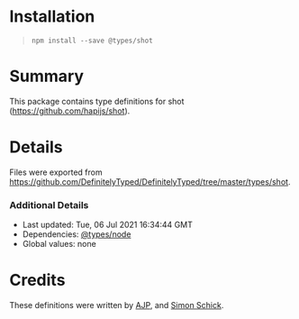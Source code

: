 # Installation
> `npm install --save @types/shot`

# Summary
This package contains type definitions for shot (https://github.com/hapijs/shot).

# Details
Files were exported from https://github.com/DefinitelyTyped/DefinitelyTyped/tree/master/types/shot.

### Additional Details
 * Last updated: Tue, 06 Jul 2021 16:34:44 GMT
 * Dependencies: [@types/node](https://npmjs.com/package/@types/node)
 * Global values: none

# Credits
These definitions were written by [AJP](https://github.com/AJamesPhillips), and [Simon Schick](https://github.com/SimonSchick).
